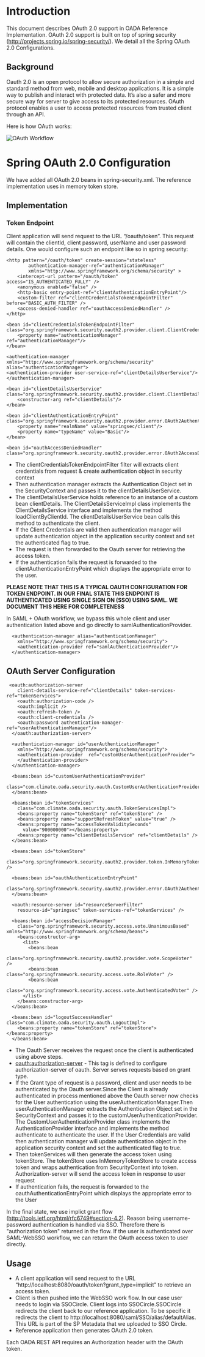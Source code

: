 # Introduction

This document describes OAuth 2.0 support in OADA Reference Implementation. OAuth 2.0 support is built on top of spring security (http://projects.spring.io/spring-security/). We detail all the Spring OAuth 2.0 Configurations. 

## Background

Oauth 2.0 is an open protocol to allow secure authorization in a simple and standard method from web, mobile and desktop applications. It is a simple way to publish and interact with protected data. It’s also a safer and more secure way for server to give access to its protected resources. OAuth protocol enables a user to access protected resources from trusted client through an API.

Here is how OAuth works:

![OAuth Workflow](oauth_diagram.jpg)

# Spring OAuth 2.0 Configuration

We have added all OAuth 2.0 beans in spring-security.xml. The reference implementation uses in memory token store.

## Implementation

### Token Endpoint

Client application will send request to the URL “/oauth/token”. This request will contain the clientId, client password, userName and user password details. One would configure such an endpoint like so in spring security:

```
<http pattern="/oauth/token" create-session="stateless"
		authentication-manager-ref="authenticationManager"
		xmlns="http://www.springframework.org/schema/security" > 
	<intercept-url pattern="/oauth/token" access="IS_AUTHENTICATED_FULLY" />
	<anonymous enabled="false" />
	<http-basic entry-point-ref="clientAuthenticationEntryPoint"/>
	<custom-filter ref="clientCredentialsTokenEndpointFilter" before="BASIC_AUTH_FILTER" /> 
	<access-denied-handler ref="oauthAccessDeniedHandler" />
</http>

<bean id="clientCredentialsTokenEndpointFilter" class="org.springframework.security.oauth2.provider.client.ClientCredentialsTokenEndpointFilter">
    <property name="authenticationManager" ref="authenticationManager"/>
</bean>

<authentication-manager xmlns="http://www.springframework.org/schema/security" alias="authenticationManager">
<authentication-provider user-service-ref="clientDetailsUserService"/>
</authentication-manager>

<bean id="clientDetailsUserService" class="org.springframework.security.oauth2.provider.client.ClientDetailsUserDetailsService">
    <constructor-arg ref="clientDetails"/>
</bean>

<bean id="clientAuthenticationEntryPoint" class="org.springframework.security.oauth2.provider.error.OAuth2AuthenticationEntryPoint">
    <property name="realmName" value="springsec/client"/>
    <property name="typeName" value="Basic"/>
</bean>

<bean id="oauthAccessDeniedHandler" class="org.springframework.security.oauth2.provider.error.OAuth2AccessDeniedHandler"/>

```

* The clientCredentialsTokenEndpointFilter filter will extracts client credentials from request & create authentication object in security context
* Then authentication manager extracts the Authentication Object set in the SecurityContext and passes it to the clientDetailsUserService.
* The clientDetailsUserService holds reference to an instance of a custom bean clientDetails. The ClientDetailsServiceImpl class implements the ClientDetailsService interface and implements the method loadClientByClientId. The clientDetailsUserService bean calls this method to authenticate the client.
* If the Client Credentials are valid then authentication manager will update authentication object in the application security context and set the authenticated flag to true.
* The request is then forwarded to the Oauth server for retrieving the access token.
* If the authentication fails the request is forwarded to the clientAuthenticationEntryPoint which displays the appropriate error to the user.

**PLEASE NOTE THAT THIS IS A TYPICAL OAUTH CONFIGURATION FOR TOKEN ENDPOINT. IN OUR FINAL STATE THIS ENDPOINT IS AUTHENTICATED USING SINGLE SIGN ON (SSO) USING SAML. WE DOCUMENT THIS HERE FOR COMPLETENESS**

In SAML + OAuth workflow, we bypass this whole client and user authentication listed above and go directly to samlAuthenticationProvider.

```
  <authentication-manager alias="authenticationManager"
    xmlns="http://www.springframework.org/schema/security">
    <authentication-provider ref="samlAuthenticationProvider"/>
  </authentication-manager>
```

## OAuth Server Configuration

```
 <oauth:authorization-server
    client-details-service-ref="clientDetails" token-services-ref="tokenServices">
    <oauth:authorization-code />
    <oauth:implicit />
    <oauth:refresh-token />
    <oauth:client-credentials />
    <oauth:password authentication-manager-ref="userAuthenticationManager"/>
  </oauth:authorization-server>

  <authentication-manager id="userAuthenticationManager" 
	xmlns="http://www.springframework.org/schema/security">
	<authentication-provider  ref="customUserAuthenticationProvider">
	</authentication-provider>
  </authentication-manager>

  <beans:bean id="customUserAuthenticationProvider"
    class="com.climate.oada.security.oauth.CustomUserAuthenticationProvider">
  </beans:bean>

  <beans:bean id="tokenServices"
    class="com.climate.oada.security.oauth.TokenServicesImpl">
    <beans:property name="tokenStore" ref="tokenStore" />
    <beans:property name="supportRefreshToken" value="true" />
    <beans:property name="accessTokenValiditySeconds"
      value="900000000"></beans:property>
    <beans:property name="clientDetailsService" ref="clientDetails" />
  </beans:bean>

  <beans:bean id="tokenStore"
    class="org.springframework.security.oauth2.provider.token.InMemoryTokenStore" />

  <beans:bean id="oauthAuthenticationEntryPoint"
    class="org.springframework.security.oauth2.provider.error.OAuth2AuthenticationEntryPoint">
  </beans:bean>

  <oauth:resource-server id="resourceServerFilter"
    resource-id="springsec" token-services-ref="tokenServices" />

  <beans:bean id="accessDecisionManager"
    class="org.springframework.security.access.vote.UnanimousBased" xmlns="http://www.springframework.org/schema/beans">
    <beans:constructor-arg>
      <list>
        <beans:bean
          class="org.springframework.security.oauth2.provider.vote.ScopeVoter" />
        <beans:bean class="org.springframework.security.access.vote.RoleVoter" />
        <beans:bean
          class="org.springframework.security.access.vote.AuthenticatedVoter" />
      </list>
    </beans:constructor-arg>
  </beans:bean>

  <beans:bean id="logoutSuccessHandler" class="com.climate.oada.security.oauth.LogoutImpl">
    <beans:property name="tokenStore" ref="tokenStore"></beans:property>
  </beans:bean>
```

* The Oauth Server receives the request once the client is authenticated using above steps.
* <oauth:authorization-server> - This tag is defined to configure authorization-server of oauth. Server serves requests based on grant type.
* If the Grant type of request is a password, client and user needs to be authenticated by the Oauth server.Since the Client is already authenticated in process mentioned above the Oauth server now checks for the User authentication using the userAuthenticationManager.Then userAuthenticationManager extracts the Authentication Object set in the SecurityContext and passes it to the customUserAuthenticationProvider. The CustomUserAuthenticationProvider class implements the AuthenticationProvider interface and implements the method authenticate to authenticate the user. If the User Credentials are valid then authentication manager will update authentication object in the application security context and set the authenticated flag to true.
* Then tokenServices will then generate the access token using tokenStore. The tokenStore uses InMemoryTokenStore to create access token and wraps authentication from SecurityContext into token. Authorization-server will send the access token in response to user request
* If authentication fails, the request is forwarded to the oauthAuthenticationEntryPoint which displays the appropriate error to the User

In the final state, we use implict grant flow (http://tools.ietf.org/html/rfc6749#section-4.2). Reason being username-password authentication is handled via SSO. Therefore there is "authorization token" returned in the flow. If the user is authenticated over SAML-WebSSO workflow, we can return the OAuth access token to user directly.


## Usage

* A client application will send request to the URL “http://localhost:8080/oauth/token?grant_type=implicit” to retrieve an access token. 
* Client is then pushed into the WebSSO work flow. In our case user needs to login via SSOCircle. Client logs into SSOCircle.SSOCircle redirects the client back to our reference application. To be specific it redirects the client to http://localhost:8080/saml/SSO/alias/defaultAlias. This URL is part of the SP Metadata that we uploaded to SSO Circle.
* Reference application then generates OAuth 2.0 token.

Each OADA REST API requires an Authorization header with the OAuth token.
